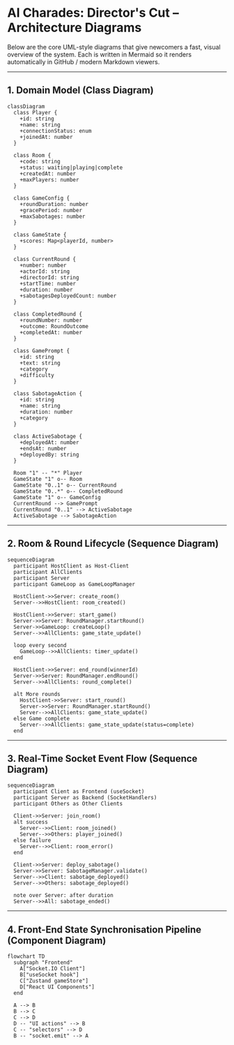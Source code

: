 # AI Charades: Director's Cut – Architecture Diagrams

Below are the core UML-style diagrams that give newcomers a fast, visual overview of the system. Each is written in Mermaid so it renders automatically in GitHub / modern Markdown viewers.

---

## 1. Domain Model (Class Diagram)

```mermaid
classDiagram
  class Player {
    +id: string
    +name: string
    +connectionStatus: enum
    +joinedAt: number
  }

  class Room {
    +code: string
    +status: waiting|playing|complete
    +createdAt: number
    +maxPlayers: number
  }

  class GameConfig {
    +roundDuration: number
    +gracePeriod: number
    +maxSabotages: number
  }

  class GameState {
    +scores: Map<playerId, number>
  }

  class CurrentRound {
    +number: number
    +actorId: string
    +directorId: string
    +startTime: number
    +duration: number
    +sabotagesDeployedCount: number
  }

  class CompletedRound {
    +roundNumber: number
    +outcome: RoundOutcome
    +completedAt: number
  }

  class GamePrompt {
    +id: string
    +text: string
    +category
    +difficulty
  }

  class SabotageAction {
    +id: string
    +name: string
    +duration: number
    +category
  }

  class ActiveSabotage {
    +deployedAt: number
    +endsAt: number
    +deployedBy: string
  }

  Room "1" -- "*" Player
  GameState "1" o-- Room
  GameState "0..1" o-- CurrentRound
  GameState "0..*" o-- CompletedRound
  GameState "1" o-- GameConfig
  CurrentRound --> GamePrompt
  CurrentRound "0..1" --> ActiveSabotage
  ActiveSabotage --> SabotageAction
```

---

## 2. Room & Round Lifecycle (Sequence Diagram)

```mermaid
sequenceDiagram
  participant HostClient as Host-Client
  participant AllClients
  participant Server
  participant GameLoop as GameLoopManager

  HostClient->>Server: create_room()
  Server-->>HostClient: room_created()

  HostClient->>Server: start_game()
  Server->>Server: RoundManager.startRound()
  Server->>GameLoop: createLoop()
  Server-->>AllClients: game_state_update()

  loop every second
    GameLoop-->>AllClients: timer_update()
  end

  HostClient->>Server: end_round(winnerId)
  Server->>Server: RoundManager.endRound()
  Server-->>AllClients: round_complete()

  alt More rounds
    HostClient->>Server: start_round()
    Server->>Server: RoundManager.startRound()
    Server-->>AllClients: game_state_update()
  else Game complete
    Server-->>AllClients: game_state_update(status=complete)
  end
```

---

## 3. Real-Time Socket Event Flow (Sequence Diagram)

```mermaid
sequenceDiagram
  participant Client as Frontend (useSocket)
  participant Server as Backend (SocketHandlers)
  participant Others as Other Clients

  Client->>Server: join_room()
  alt success
    Server-->>Client: room_joined()
    Server-->>Others: player_joined()
  else failure
    Server-->>Client: room_error()
  end

  Client->>Server: deploy_sabotage()
  Server->>Server: SabotageManager.validate()
  Server-->>Client: sabotage_deployed()
  Server-->>Others: sabotage_deployed()

  note over Server: after duration
  Server-->>All: sabotage_ended()
```

---

## 4. Front-End State Synchronisation Pipeline (Component Diagram)

```mermaid
flowchart TD
  subgraph "Frontend"
    A["Socket.IO Client"]
    B["useSocket hook"]
    C["Zustand gameStore"]
    D["React UI Components"]
  end

  A --> B
  B --> C
  C --> D
  D -- "UI actions" --> B
  C -- "selectors" --> D
  B -- "socket.emit" --> A
```
